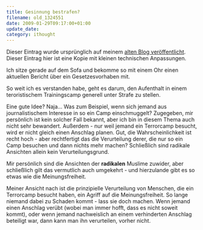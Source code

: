 ```yaml
---
title: Gesinnung bestrafen?
filename: old_1324551
date: 2009-01-29T09:17:00+01:00
update_date:
category: ithought
---
```

Dieser Eintrag wurde ursprünglich auf meinem [alten Blog veröffentlicht](https://stu.blogger.de/stories/1324551/). Dieser Eintrag hier ist eine Kopie mit kleinen technischen Anpassungen.

Ich sitze gerade auf dem Sofa und bekomme so mit einem Ohr einen aktuellen Bericht über ein Gesetzesvorhaben mit.

So weit ich es verstanden habe, geht es darum, den Aufenthalt in einem teroristischem Trainingscamp generell unter Strafe zu stellen.

Eine gute Idee? Naja… Was zum Beispiel, wenn sich jemand aus journalistischem Interesse in so ein Camp einschmuggelt? Zugegeben, mir persönlich ist kein solcher Fall bekannt, aber ich bin in diesem Thema auch nicht sehr bewandert. Außerdem - nur weil jemand ein Terrorcamp besucht, wird er nicht gleich einen Anschlag planen. Gut, die Wahrscheinlichkeit ist recht hoch - aber rechtfertigt das die Verurteilung derer, die nur so ein Camp besuchen und dann nichts mehr machen? Schließlich sind radikale Ansichten allein kein Verurteilungsgrund.

Mir persönlich sind die Ansichten der **radikalen** Muslime zuwider, aber schließlich gilt das vermutlich auch umgekehrt - und hierzulande gibt es so etwas wie die Meinungsfreiheit.

Meiner Ansicht nach ist die prinzipielle Verurteilung von Menschen, die ein Terrorcamp besucht haben, ein Agriff auf die Meinungsfreiheit. So lange niemand dabei zu Schaden kommt - lass sie doch machen. Wenn jemand einen Anschlag verübt (wobei man immer hofft, dass es nicht soweit kommt), oder wenn jemand nachweislich an einem verhinderten Anschlag beteiligt war, dann kann man ihn verurteilen, vorher nicht.

